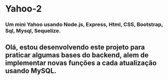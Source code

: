 # Yahoo-2
### Um mini Yahoo usando Node.js, Express, Html, CSS, Bootstrap, Sql, Mysql, Sequelize.

## Olá, estou desenvolvendo este projeto para praticar algumas bases do backend, alem de implementar novas funções a cada atualização usando MySQL.
